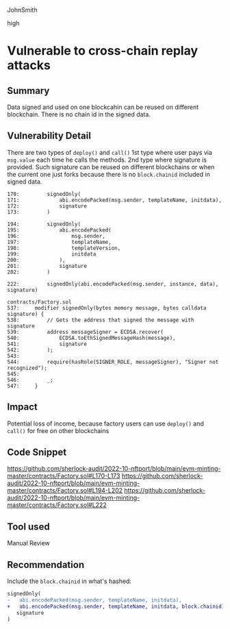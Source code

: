 JohnSmith

high

# Vulnerable to cross-chain replay attacks

## Summary
Data signed and used on one blockcahin can be reused on different blockchain.
There is no chain id in the signed data.
## Vulnerability Detail
There are two types of `deploy()` and `call()`
1st type where user pays via `msg.value` each time he calls the methods.
2nd type where signature is provided.
Such signature can be reused on different blockchains or when the current one just forks because there is no `block.chainid` included in signed data.
 ```solidity
170:         signedOnly(
171:             abi.encodePacked(msg.sender, templateName, initdata),
172:             signature
173:         )

194:         signedOnly(
195:             abi.encodePacked(
196:                 msg.sender,
197:                 templateName,
198:                 templateVersion,
199:                 initdata
200:             ),
201:             signature
202:         )

222:         signedOnly(abi.encodePacked(msg.sender, instance, data), signature)
```

```solidity
contracts/Factory.sol
537:     modifier signedOnly(bytes memory message, bytes calldata signature) {
538:         // Gets the address that signed the message with signature
539:         address messageSigner = ECDSA.recover(
540:             ECDSA.toEthSignedMessageHash(message),
541:             signature
542:         );
543: 
544:         require(hasRole(SIGNER_ROLE, messageSigner), "Signer not recognized");
545: 
546:         _;
547:     }
```
## Impact
Potential loss of income, because factory users can use `deploy()` and `call()` for free on other blockchains

## Code Snippet
https://github.com/sherlock-audit/2022-10-nftport/blob/main/evm-minting-master/contracts/Factory.sol#L170-L173
https://github.com/sherlock-audit/2022-10-nftport/blob/main/evm-minting-master/contracts/Factory.sol#L194-L202
https://github.com/sherlock-audit/2022-10-nftport/blob/main/evm-minting-master/contracts/Factory.sol#L222
## Tool used

Manual Review

## Recommendation
Include the `block.chainid` in what's hashed:
 ```diff
signedOnly(
-	abi.encodePacked(msg.sender, templateName, initdata),
+	abi.encodePacked(msg.sender, templateName, initdata, block.chainid),
	signature
)
```
